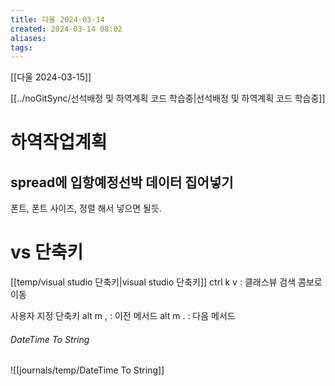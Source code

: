 ```yaml
---
title: 다울 2024-03-14
created: 2024-03-14 08:02
aliases: 
tags:
---
```

[[다울 2024-03-15]]

[[../noGitSync/선석배정 및 하역계획 코드 학습중|선석배정 및 하역계획 코드 학습중]]
# 하역작업계획
## spread에 입항예정선박 데이터 집어넣기
폰트, 폰트 사이즈, 정렬 해서 넣으면 될듯.


# vs 단축키
[[temp/visual studio 단축키|visual studio 단축키]]
ctrl k v : 클래스뷰 검색 콤보로 이동

사용자 지정 단축키 
alt m , : 이전 메서드
alt m . : 다음 메서드

###### DateTime To String
![[journals/temp/DateTime To String]]
